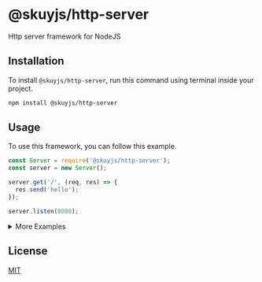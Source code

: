 # @skuyjs/http-server
Http server framework for NodeJS

## Installation
To install `@skuyjs/http-server`, run this command using terminal inside your project.
```bash
npm install @skuyjs/http-server
```

## Usage
To use this framework, you can follow this example.
```javascript
const Server = require('@skuyjs/http-server');
const server = new Server();

server.get('/', (req, res) => {
  res.send('hello');
});

server.listen(8080);
```

<details><summary>More Examples</summary>
You can see more examples <a href="./examples">here</a>.
</details>

## License
[MIT](./LICENSE)
